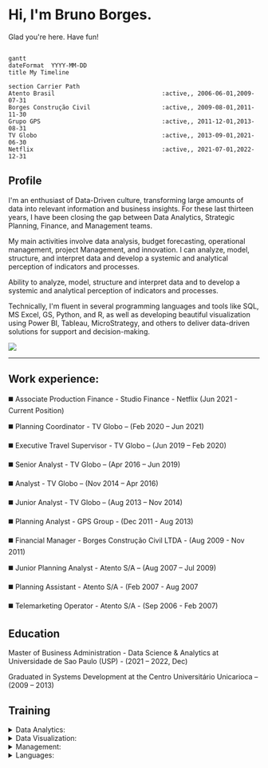 # Hi, I'm Bruno Borges.
Glad you're here. Have fun!

```mermaid

gantt
dateFormat  YYYY-MM-DD
title My Timeline

section Carrier Path
Atento Brasil                              :active,, 2006-06-01,2009-07-31
Borges Construção Civil                    :active,, 2009-08-01,2011-11-30
Grupo GPS                                  :active,, 2011-12-01,2013-08-31
TV Globo                                   :active,, 2013-09-01,2021-06-30
Netflix                                    :active,, 2021-07-01,2022-12-31

```
## Profile 

I'm an enthusiast of Data-Driven culture, transforming large amounts of data into relevant information and business insights. For these last thirteen years, I have been closing the gap between Data Analytics, Strategic Planning, Finance, and Management teams.

My main activities involve data analysis, budget forecasting, operational management, project Management, and innovation. I can analyze, model, structure, and interpret data and develop a systemic and analytical perception of indicators and processes.
 
Ability to analyze, model, structure and interpret data and to develop a systemic and analytical perception of indicators and processes.

Technically, I'm fluent in several programming languages and tools like SQL, MS Excel, GS, Python, and R, as well as developing beautiful visualization using Power BI, Tableau, MicroStrategy, and others to deliver data-driven solutions for support and decision-making.
  
<div> 
  <a href="https://www.linkedin.com/in/bruno-santos-borges-56779880/" target="_blank"><img src="https://img.shields.io/badge/-LinkedIn-%230077B5?style=for-the-badge&logo=linkedin&logoColor=white" target="_blank"></a> 
</div>

----

## Work experience:

:black_medium_square: Associate Production Finance - Studio Finance - Netflix (Jun 2021 - Current Position)

:black_medium_square: Planning Coordinator - TV Globo – (Feb 2020 – Jun 2021)

:black_medium_square: Executive Travel Supervisor - TV Globo – (Jun 2019 – Feb 2020)

:black_medium_square: Senior Analyst - TV Globo – (Apr 2016 – Jun 2019)

:black_medium_square: Analyst - TV Globo – (Nov 2014 – Apr 2016)

:black_medium_square: Junior Analyst - TV Globo – (Aug 2013 – Nov 2014)

:black_medium_square: Planning Analyst - GPS Group - (Dec 2011 - Aug 2013)

:black_medium_square: Financial Manager - Borges Construção Civil LTDA - (Aug 2009 - Nov 2011)

:black_medium_square: Junior Planning Analyst - Atento S/A – (Aug 2007 – Jul 2009)

:black_medium_square: Planning Assistant - Atento S/A - (Feb 2007 - Aug 2007

:black_medium_square: Telemarketing Operator - Atento S/A - (Sep 2006 - Feb 2007)

## Education

Master of Business Administration - Data Science & Analytics at Universidade de Sao Paulo (USP) - (2021 – 2022, Dec)

Graduated in Systems Development at the Centro Universitário Unicarioca – (2009 – 2013)

## Training

<details>
<summary>Data Analytics:</summary>

:white_square_button: Python

:white_square_button: R Studio

:white_square_button: SQL

:white_square_button: Microsoft Excel and VBA

:white_square_button: Statistics with Python

:white_square_button: Fundamental Statistics

:white_square_button: Machine Learning Models

</details>

<details>
<summary>Data Visualization:</summary>

:white_square_button: Business Intelligence and Data Visualization

:white_square_button: Tableau

:white_square_button: MicroStrategy

:white_square_button: Power BI

:white_square_button: Data Visualization with Python and R

</details>

<details>
<summary>Management:</summary>

:white_square_button: Project Management

:white_square_button: High-impact presentations Leadership

:white_square_button: Communication Development

:white_square_button: Management to results

:white_square_button: Negotiation and Influence

</details>

<details>
<summary>Languages:</summary>

:white_square_button: Portuguese

:white_square_button: English

:white_square_button: Spanish

</details>
